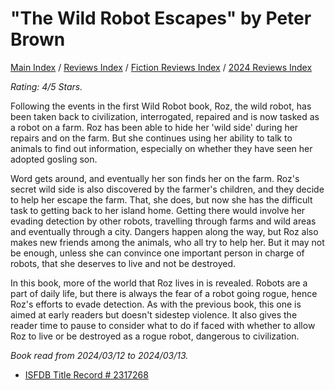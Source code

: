 # "The Wild Robot Escapes" by Peter Brown

[Main Index](../../../README.md) / [Reviews Index](../../README.md) / [Fiction Reviews Index](../README.md) / [2024 Reviews Index](README.md)

*Rating: 4/5 Stars.*

Following the events in the first Wild Robot book, Roz, the wild robot, has been taken back to civilization, interrogated, repaired and is now tasked as a robot on a farm. Roz has been able to hide her 'wild side' during her repairs and on the farm. But she continues using her ability to talk to animals to find out information, especially on whether they have seen her adopted gosling son.

Word gets around, and eventually her son finds her on the farm. Roz's secret wild side is also discovered by the farmer's children, and they decide to help her escape the farm. That, she does, but now she has the difficult task to getting back to her island home. Getting there would involve her evading detection by other robots, travelling through farms and wild areas and eventually through a city. Dangers happen along the way, but Roz also makes new friends among the animals, who all try to help her. But it may not be enough, unless she can convince one important person in charge of robots, that she deserves to live and not be destroyed.

In this book, more of the world that Roz lives in is revealed. Robots are a part of daily life, but there is always the fear of a robot going rogue, hence Roz's efforts to evade detection. As with the previous book, this one is aimed at early readers but doesn't sidestep violence. It also gives the reader time to pause to consider what to do if faced with whether to allow Roz to live or be destroyed as a rogue robot, dangerous to civilization.

*Book read from 2024/03/12 to 2024/03/13.*

- [ISFDB Title Record # 2317268](https://www.isfdb.org/cgi-bin/title.cgi?2317268)
